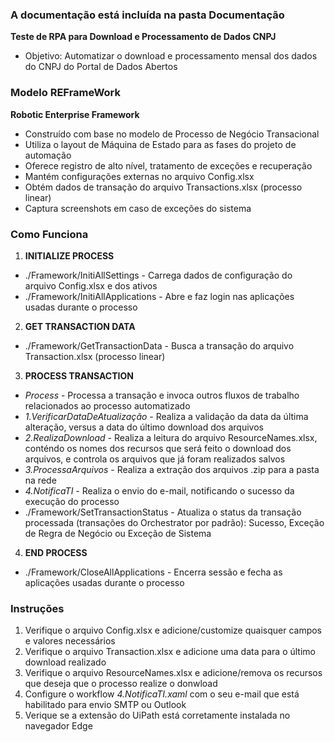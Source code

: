 ### A documentação está incluída na pasta Documentação

**Teste de RPA para Download e Processamento de Dados CNPJ**

- Objetivo: Automatizar o download e processamento mensal dos dados do CNPJ do Portal de Dados Abertos

### Modelo REFrameWork

**Robotic Enterprise Framework**

- Construído com base no modelo de Processo de Negócio Transacional
- Utiliza o layout de Máquina de Estado para as fases do projeto de automação
- Oferece registro de alto nível, tratamento de exceções e recuperação
- Mantém configurações externas no arquivo Config.xlsx
- Obtém dados de transação do arquivo Transactions.xlsx (processo linear)
- Captura screenshots em caso de exceções do sistema

### Como Funciona

1. **INITIALIZE PROCESS**

- ./Framework/InitiAllSettings - Carrega dados de configuração do arquivo Config.xlsx e dos ativos
- ./Framework/InitiAllApplications - Abre e faz login nas aplicações usadas durante o processo

2. **GET TRANSACTION DATA**

- ./Framework/GetTransactionData - Busca a transação do arquivo Transaction.xlsx (processo linear)

3. **PROCESS TRANSACTION**

- _Process_ - Processa a transação e invoca outros fluxos de trabalho relacionados ao processo automatizado
- _1.VerificarDataDeAtualização_ - Realiza a validação da data da última alteração, versus a data do último download dos arquivos
- _2.RealizaDownload_ - Realiza a leitura do arquivo ResourceNames.xlsx, conténdo os nomes dos recursos que será feito o download dos arquivos, e controla os arquivos que já foram realizados salvos
- _3.ProcessaArquivos_ - Realiza a extração dos arquivos .zip para a pasta na rede
- _4.NotificaTI_ - Realiza o envio do e-mail, notificando o sucesso da execução do processo
- ./Framework/SetTransactionStatus - Atualiza o status da transação processada (transações do Orchestrator por padrão): Sucesso, Exceção de Regra de Negócio ou Exceção de Sistema

4. **END PROCESS**

- ./Framework/CloseAllApplications - Encerra sessão e fecha as aplicações usadas durante o processo

### Instruções

1. Verifique o arquivo Config.xlsx e adicione/customize quaisquer campos e valores necessários
2. Verifique o arquivo Transaction.xlsx e adicione uma data para o último download realizado
3. Verifique o arquivo ResourceNames.xlsx e adicione/remova os recursos que deseja que o processo realize o donwload
4. Configure o workflow _4.NotificaTI.xaml_ com o seu e-mail que está habilitado para envio SMTP ou Outlook
5. Verique se a extensão do UiPath está corretamente instalada no navegador Edge
